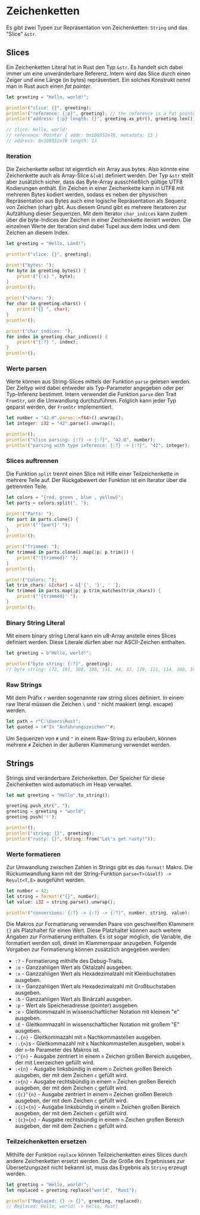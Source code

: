 # Zeichenketten

Es gibt zwei Typen zur Repräsentation von Zeichenketten: `String` und das "Slice" `&str`.

## Slices

Ein Zeichenketten Literal hat in Rust den Typ `&str`. Es handelt sich dabei immer um eine unveränderbare Referenz. 
Intern wird das Slice durch einen Zeiger und eine Länge (in bytes) repräsentiert. Ein solches Konstrukt nennt man in Rust 
auch einen *fat pointer*.

```rust
let greeting = "Hello, world!";

println!("slice: {}", greeting);
println!("reference: {:p}", greeting); // the reference is a fat pointer
println!("address: {:p} length: {}", greeting.as_ptr(), greeting.len());

// slice: Hello, world!
// reference: Pointer { addr: 0x100552e78, metadata: 13 }
// address: 0x100552e78 length: 13
```

### Iteration

Die Zeichenkette selbst ist eigentlich ein Array aus bytes. Also könnte eine Zeichenkette auch als Array-Slice 
`&[u8]` definiert werden. Der Typ `&str` stellt aber zusätzlich sicher, dass das Byte-Array ausschließlich 
gültige UTF8 Kodierungen enthält. Ein Zeichen in einer Zeichenkette kann in UTF8 mit mehreren Bytes kodiert 
werden, sodass es neben der physischen Repräsentation aus Bytes auch eine logische Repräsentation als Sequenz 
von Zeichen (char) gibt. Aus diesem Grund gibt es mehrere Iteratoren zur Aufzählung dieser Sequenzen. Mit dem
Iterator `char_indices` kann zudem über die byte-Indices der Zeichen in einer Zeichenkette iteriert werden. Die
einzelnen Werte der Iteration sind dabei Tupel aus dem Index und dem Zeichen an diesem Index.

```rust
let greeting = "Hello, Länd!";

println!("slice: {}", greeting);

print!("bytes: ");
for byte in greeting.bytes() {
    print!("{:x} ", byte);
}
println!();

print!("chars: ");
for char in greeting.chars() {
    print!("{} ", char);
}
println!();

print!("char indices: ");
for index in greeting.char_indices() {
    print!("{:?} ", index);
}
println!();
```

### Werte parsen

Werte können aus String-Slices mittels der Funktion `parse` gelesen werden. Der Zieltyp wird dabei entweder als
Typ-Parameter angegeben oder per Typ-Inferenz bestimmt. Intern verwendet die Funktion `parse` den Trait `FromStr`,
um die Umwandlung durchzuführen. Folglich kann jeder Typ geparst werden, der `FromStr` implementiert.

```rust
let number = "42.0".parse::<f64>().unwrap();
let integer: i32 = "42".parse().unwrap();

println!();
println!("slice parsing: {:?} -> {:?}", "42.0", number);
println!("parsing with type inference: {:?} -> {:?}", "42", integer);
```

### Slices auftrennen

Die Funktion `split` trennt einen Slice mit Hilfe einer Teilzeichenkette in mehrere Teile auf. Der Rückgabewert der 
Funktion ist ein Iterator über die getrennten Teile.

```rust
let colors = "{red, green , blue , yellow}";
let parts = colors.split(", ");

print!("Parts: ");
for part in parts.clone() {
    print!("'{part}' ");
}
println!();

print!("Trimmed: ");
for trimmed in parts.clone().map(|p| p.trim()) {
    print!("'{trimmed}' ");
}
println!();

print!("Colors: ");
let trim_chars: &[char] = &['{', '}', ' '];
for trimmed in parts.map(|p| p.trim_matches(trim_chars)) {
    print!("'{trimmed}' ");
}
println!();
```

### Binary String Literal

Mit einem binary string Literal kann ein u8-Array anstelle eines Slices definiert werden. Diese Literale dürfen 
aber nur ASCII-Zeichen enthalten.


```rust
let greeting = b"Hello, world!";

println!("byte string: {:?}", greeting);
// byte string: [72, 101, 108, 108, 111, 44, 32, 119, 111, 114, 108, 100, 33]
```

### Raw Strings

Mit dem Präfix `r` werden sogenannte raw string slices definiert. In einem raw literal müssen die Zeichen
`\` und `"` nicht maskiert (engl. escape) werden. 

```rust
let path = r"C:\Users\Rust";
let quoted = r#"In "Anführungszeichen""#;
```

Um Sequenzen von `#` und `"` in einem Raw-String zu erlauben, können mehrere `#` Zeichen in der äußeren 
Klammerung verwendet werden.

## Strings

Strings sind veränderbare Zeichenketten. Der Speicher für diese Zeichenketten wird automatisch im Heap 
verwaltet. 

```rust
let mut greeting = "Hello".to_string();

greeting.push_str(", ");
greeting = greeting + "world";
greeting.push('!');

println!();
println!("string: {}", greeting);
println!("rusty: {}", String::from("Let's get rusty!"));
```

### Werte formatieren

Zur Umwandlung zwischen Zahlen in Strings gibt es das `format!` Makro. Die Rückumwandlung kann mit der
String-Funktion `parse<T>(&self) -> Result<T,E>` ausgeführt werden.

```rust
let number = 42;
let string = format!("{}", number);
let value: i32 = string.parse().unwrap();

println!("conversions: {:?} -> {:?} -> {:?}", number, string, value);
```

Die Makros zur Formatierung verwenden Paare von geschweiften Klammern `{}` als Platzhalter für einen Wert. Diese 
Platzhalter können auch weitere Angaben zur Formatierung enthalten. Es ist sogar möglich, die Variable, die formatiert 
werden soll, direkt im Klammernpaar anzugeben. Folgende Vorgaben zur Formatierung können zusätzlich angegeben werden:

- `:?` - Formatierung mithilfe des Debug-Traits.
- `:o` - Ganzzahligen Wert als Oktalzahl ausgeben.
- `:x` - Ganzzahligen Wert als Hexadezimalzahl mit Kleinbuchstaben ausgeben.
- `:X` - Ganzzahligen Wert als Hexadezimalzahl mit Großbuchstaben ausgeben.
- `:b` - Ganzzahligen Wert als Binärzahl ausgeben.
- `:p` - Wert als Speicheradresse (pointer) ausgeben.
- `:e` - Gleitkommazahl in wissenschaftlicher Notation mit kleinem "e" ausgeben.
- `:E` - Gleitkommazahl in wissenschaftlicher Notation mit großem "E" ausgeben.
- `:.{n}` - Gleitkommazahl mit `n` Nachkommastellen ausgeben.
- `:.{n}$` - Gleitkommazahl mit `k` Nachkommastellen ausgeben, wobei `k` der `n`-te Parameter des Makros ist.
- `:^{n}` - Ausgabe zentriert in einem `n` Zeichen großen Bereich ausgeben, der mit Leerzeichen gefüllt wird.
- `:<{n}` - Ausgabe linksbündig in einem `n` Zeichen großen Bereich ausgeben, der mit dem Zeichen `c` gefüllt wird.
- `:>{n}` - Ausgabe rechtsbündig in einem `n` Zeichen großen Bereich ausgeben, der mit dem Zeichen `c` gefüllt wird.
- `:{c}^{n}` - Ausgabe zentriert in einem `n` Zeichen großen Bereich ausgeben, der mit dem Zeichen `c` gefüllt wird.
- `:{c}<{n}` - Ausgabe linksbündig in einem `n` Zeichen großen Bereich ausgeben, der mit dem Zeichen `c` gefüllt wird.
- `:{c}>{n}` - Ausgabe rechtsbündig in einem `n` Zeichen großen Bereich ausgeben, der mit dem Zeichen `c` gefüllt wird.

### Teilzeichenketten ersetzen

Mithilfe der Funktion `replace` können Teilzeichenketten eines Slices durch andere Zeichenketten ersetzt werden.
Da die Größe des Ergebnisses zur Übersetzungszeit nicht bekannt ist, muss das Ergebnis als `String` erzeugt werden.

```rust
let greeting = "Hello, world!";
let replaced = greeting.replace("world", "Rust");

println!("Replaced: {} -> {}", greeting, replaced);
// Replaced: Hello, world! -> Hello, Rust!
```